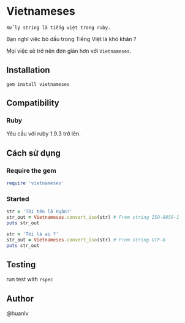 Vietnameses
===========

```
Xử lý string là tiếng việt trong ruby.
```

Bạn nghĩ việc bỏ dấu trong Tiếng Việt là khó khăn ?

Mọi việc sẽ trở nên đơn giản hơn với `Vietnameses`.

Installation
------------

    gem install vietnameses

Compatibility
-------------

### Ruby

Yêu cầu với ruby 1.9.3 trở lên.

Cách sử dụng
------------

### Require the gem

``` ruby
require 'vietnameses'
```

### Started
``` ruby
str = 'Töi tën lā Hųân!'
str_out = Vietnameses.convert_iso(str) # From string ISO-8859-1
puts str_out

str = 'Tôi là ai ?'
str_out = Vietnameses.convert_iso(str) # From string UTF-8
puts str_out
```

Testing
-------
run test with `rspec`


Author
------

@huanlv
